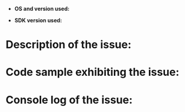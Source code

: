 <!--
Hi there! thank you for discovering and submitting an issue!

Please first tell us a little bit about the environment you're running:
-->


- **OS and version used:** <VERSION> <!-- Windows 10, Ubuntu 15.04... -->

- **SDK version used:** <VERSION> <!-- Please include the SDK version -->


# Description of the issue:
<!-- Please be as detailed as possible: which feature has a problem, how often does it fail,  -->

# Code sample exhibiting the issue:
<!-- Please remove any connection string information! -->

# Console log of the issue:
<!-- Please share as much logs as posible, that will help debugging -->
<!-- Don't forget to remove any connection string information! -->

